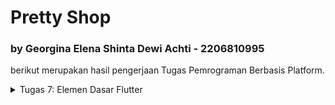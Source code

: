 # Pretty Shop
### by Georgina Elena Shinta Dewi Achti - 2206810995
berikut merupakan hasil pengerjaan Tugas Pemrograman Berbasis Platform.

<details>
<summary>Tugas 7: Elemen Dasar Flutter</summary>

<br>

# TUGAS 2📕

Proyek ini dibuat dengan tujuan memenuhi Tugas 7 Pemrograman Berbasis Platform. Nama aplikasi saya, yaitu **Pretty Shop** bayangannya akan menjadi aplikasi jual-beli aksesoris. 

Saya akan menjelaskan beberapa poin-poin berikut:
1. Apa perbedaan utama antara stateless dan stateful widget dalam konteks pengembangan aplikasi Flutter?
2. Sebutkan seluruh widget yang kamu gunakan untuk menyelesaikan tugas ini dan jelaskan fungsinya masing-masing.
3. Implementasi Proyek 

<details>
<summary>Stateless Widget vs Stateful Widget</summary>

Dalam konteks pengembangan aplikasi menggunakan Flutter, yang merupakan sebuah framework untuk membangun aplikasi mobile, web, dan desktop dari basis kode tunggal, perbedaan utama antara stateless dan stateful widget adalah bagaimana mereka mengelola status (state).

**Stateless Widget:**
- **Tidak ada state:** Stateless widget tidak menyimpan state. Artinya, mereka tidak menyimpan nilai atau konfigurasi yang bisa berubah selama waktu runtime. Contohnya adalah teks atau ikon yang tidak berubah ketika ada interaksi pengguna.
- **Re-rendering:** Ketika informasi yang diberikan kepada widget berubah, widget tersebut akan dibangun ulang (rebuild) untuk memperbarui tampilan.
- **Lifecycle yang sederhana:** Mereka hanya memiliki lifecycle yang sederhana yaitu dibuat dan dihancurkan.
- **Penggunaan:** Stateless widget umumnya digunakan untuk bagian antarmuka pengguna yang statis dan tidak bergantung pada jumlah yang berubah.
- **Contoh:** `Text`, `Icon`, `Container`

**Stateful Widget:**
- **Dengan state:** Stateful widget dirancang untuk menyimpan state. Mereka bisa merespon perubahan data atau perilaku pengguna dan mengubah tampilan mereka sesuai dengan state yang berubah.
- **State object:** Stateful widget memiliki objek state yang terpisah yang menyimpan state dan memiliki lifecycle yang lebih panjang dibandingkan dengan widget itu sendiri.
- **Lifecycle yang kompleks:** Mereka memiliki lifecycle yang lebih kompleks dengan metode seperti `initState`, `setState`, `dispose`, yang memungkinkan untuk inisialisasi state, perubahan state, dan pembersihan sumber daya.
- **Penggunaan:** Digunakan ketika bagian dari UI diharapkan untuk berinteraksi dengan pengguna atau ketika data terkait UI perlu berubah sepanjang waktu (misalnya, input pengguna, data yang diunduh, animasi, dll).
- **Contoh:** `Checkbox`, `Slider`, `Form`


</details>

<details>
<summary>Widget yang digunakan di dalam Aplikasi</summary>

Berikut merupakan beberapa widget yang digunakan untuk memenuhi tugas kelas ini:
1. `Scaffold`: Ini adalah layout utama untuk halaman pada aplikasi Flutter yang menyediakan struktur dasar untuk layout dengan app bar, body, floating action button, drawer, dan bottom navigation.

2. `AppBar`: Sebuah app bar yang biasanya ditampilkan di atas Scaffold yang bisa menampilkan judul, ikon, dan tindakan lainnya.

3. `SingleChildScrollView`: Membuat widget yang dapat discroll.

4. `IconButton`: Tombol dengan ikon yang men-trigger suatu aksi ketika ditekan.

5. `SnackBar`: Sebuah pesan ringan yang muncul di bagian bawah layar untuk memberikan feedback singkat kepada pengguna.

6. `Icon`: Widget yang menampilkan ikon dari library bawaan atau ikon kustom.

7. `Text`: Sebuah widget yang menampilkan serangkaian karakter dengan gaya yang berbeda.

8. `InkWell`: Membuat area yang responsif terhadap sentuhan.

9. `Container` : Membuat sebuah kotak yang dapat menampung widget lainnya.

10. `Column`: Menampilkan children widget secara vertikal.

11. `StatefulWidget`: Dalam kasus ini, Anda mungkin akan menggunakan StatefulWidget untuk mengatur state ketika tombol ditekan untuk menampilkan SnackBar.

12. `MaterialApp`: Menyediakan struktur dasar untuk tampilan aplikasi, seperti tema, home, dan lain-lain.

13. `Padding`: Memberikan padding pada widget yang diinginkan.

</details>

<details>
<summary>Implementasi Proyek</summary>

Baik, mari kita terapkan penjelasan di atas untuk membuat sebuah aplikasi Flutter dengan nama `pretty_shop` dan persiapkan untuk di-push ke repositori GitHub `pretty-shop-mobile`. Berikut adalah langkah-langkahnya:

<details>
<summary>Instalasi Flutter</summary>

Saya melakukan beberapa tahapan berikut:

1. **Sistem yang Saya Miliki**
   - Sistem operasi macOS (64-bit).
   - Apple Silicon (M1)
   - ver 12.2.1

2. **Mengunduh Flutter SDK:**
   - Saya mengunjungi situs Flutter dan mengunduh Flutter SDK untuk macOS Apple Silicon.
   - Ekstrak file ke lokasi yang diinginkan, untuk proyek saya ada di subdirektori `PBPFlutter`.

3. **Menambahkan Flutter ke Path**
   - Buka terminal folder yang berisi ekstrak file `flutter` dan jalankan perintah 
   ```
   export PATH="$PATH:`pwd`/flutter/bin"
   ```
    Perintah ini menetapkan variabel PATH Anda hanya untuk jendela terminal saat ini.

4. **Menjalankan Flutter Doctor**
   - Di terminal yang sama, jalankan perintah `flutter doctor` untuk memeriksa apakah ada dependensi yang perlu Anda instalasi atau konfigurasi.

5. **Melakukan Instalasi sesuai dependensi yang diperlukan**
    - Saya mendownload Android Studio untuk tools yang wajib digunakan
    - Untuk IDE, saya tetap menggunakan VS Code dan mendownload extension yang diperlukan.

</details>

<details>
<summary>Membuat Aplikasi Flutter Baru</summary>

   Buka Terminal atau Command Prompt dan navigasikan ke direktori di mana Anda ingin proyek Flutter berada. Kemudian jalankan perintah:

   ```sh
   flutter create pretty_shop
   cd pretty_shop
   ```

**Menjalankan Aplikasi Flutter:** Jalankan aplikasi dengan `flutter run` atau `flutter run -d chrome` untuk menjalankan di Chrome.

</details>

<details>
<summary> Membuat Struktur Proyek </summary>

tahapan yang saya lakukan:

**Merapikan Struktur Proyek**
   - Buat file `menu.dart` di dalam subdirektori `lib`
   - Saya buat file menu.dart pada direktori `pretty_shop/lib` dan menambahkan potongan kode:
```dart
import 'package:flutter/material.dart';
```
   

   - Pada `main.dart` saya menghapus kelas `MyHomePage` dan `_MyHomePageState` dan menambahkan"

   ```dart
   import 'package:pretty_shop/menu.dart';
   ```

   - Kemudian saya tambahkan kelas `MyHomePage` pada `menu.dart`sebagai widget yang bersifat stateless:
   ```dart
   class MyHomePage extends StatelessWidget {
    MyHomePage({Key? key}) : super(key: key);

    @override
    Widget build(BuildContext context) {
        return Scaffold(
            ...
        );
    }
}
   ```

   - **Membuat tiga tombol sederhana dengan ikon dan teks:**
   Saya akan membuat tombol dengan menggunakan card. Pertama saya definisikan tombol dalam suatu class:
   ```dart
   class ShopItem {
        final String name;
        final IconData icon;
        final Color color;

  ShopItem(this.name, this.icon, this.color);
}
   ```

   Kemudian pada class `MyHomePage` saya tambahkan list berisi objek tombol tersebut. Di bawah kode `MyHomePage({Key? key}) : super(key: key);` saya tambahkan
   ```dart
   class MyHomePage extends StatelessWidget {
    MyHomePage({Key? key}) : super(key: key);

    
  // Menggunakan Colors.pinkAccent untuk warna pink terang
    final List<ShopItem> items = [
        ShopItem("Lihat Item", Icons.checklist, Color.fromARGB(255, 255, 205, 224)),
        ShopItem("Tambah Item", Icons.add_shopping_cart, Color.fromARGB(255, 255, 184, 253)),
        ShopItem("Logout", Icons.logout, Color.fromARGB(255, 174, 235, 255)),
    ];
    ...
   ```

   Lalu saya membuat widget baru untuk membuat cards tersebut:
   ```dart
   @override
  Widget build(BuildContext context) {
    return Material(
      color: item.color,
      child: InkWell(
        // Area responsive terhadap sentuhan
        onTap: () {
          // Memunculkan SnackBar ketika diklik
          ScaffoldMessenger.of(context)
            ..hideCurrentSnackBar()
            ..showSnackBar(SnackBar(
                content: Text("Kamu telah menekan tombol ${item.name}!")));
        },
        child: Container(
          // Container untuk menyimpan Icon dan Text
          padding: const EdgeInsets.all(8),
          child: Center(
            child: Column(
              mainAxisAlignment: MainAxisAlignment.center,
              children: [
                Icon(
                  item.icon,
                  color: Colors.white,
                  size: 30.0,
                ),
                const Padding(padding: EdgeInsets.all(3)),
                Text(
                  item.name,
                  textAlign: TextAlign.center,
                  style: const TextStyle(color: Colors.white),
                ),
              ],
            ),
          ),
        ),
      ),
    );
  }
}
   ```

   Untuk menampilkan card, saya buat halaman utama dengan menambahkan kode berikut pada class `myHomePage`:
   ```dart
   @override
    Widget build(BuildContext context) {
        return Scaffold(
            appBar: AppBar(
              title: const Text(
                'Hi! Welcome to',
              ),
              foregroundColor: Colors.white,
              backgroundColor: const Color.fromARGB(169, 255, 0, 85),
            ),
            body: SingleChildScrollView(
              // Widget wrapper yang dapat discroll
              child: Padding(
                padding: const EdgeInsets.all(10.0), // Set padding dari halaman
                child: Column(
                  // Widget untuk menampilkan children secara vertikal
                  children: <Widget>[
                    const Padding(
                      padding: EdgeInsets.only(top: 10.0, bottom: 10.0),
                      // Widget Text untuk menampilkan tulisan dengan alignment center dan style yang sesuai
                      child: Text(
                        'Pretty Shop', // Text yang menandakan toko
                        textAlign: TextAlign.center,
                        style: TextStyle(
                          fontSize: 30,
                          fontWeight: FontWeight.bold,
                        ),
                      ),
                    ),
                    // Grid layout
                    GridView.count(
                      // Container pada card kita.
                      primary: true,
                      padding: const EdgeInsets.all(20),
                      crossAxisSpacing: 10,
                      mainAxisSpacing: 10,
                      crossAxisCount: 3,
                      shrinkWrap: true,
                      children: items.map((ShopItem item) {
                        // Iterasi untuk setiap item
                        return ShopCard(item);
                      }).toList(),
                    ),
                  ],
                ),
              ),
            ),
          );
        }
   ```

   memunculkan Snackbar:
   ```dart
   child: InkWell(
        // Area responsive terhadap sentuhan
        onTap: () {
          // Memunculkan SnackBar ketika diklik
          ScaffoldMessenger.of(context)
            ..hideCurrentSnackBar()
            ..showSnackBar(SnackBar(
                content: Text("Kamu telah menekan tombol ${item.name}!")));
        },
   ```

   - **Di dalam file `menu.dart` isi keseluruhannya sebagai berikut:**
   
   ```dart
import 'package:flutter/material.dart';

class ShopItem {
  final String name;
  final IconData icon;
  final Color color;

  ShopItem(this.name, this.icon, this.color);
}

class ShopCard extends StatelessWidget {
  final ShopItem item;

  const ShopCard(this.item, {super.key}); // Constructor

  @override
  Widget build(BuildContext context) {
    return Material(
      color: item.color,
      child: InkWell(
        // Area responsive terhadap sentuhan
        onTap: () {
          // Memunculkan SnackBar ketika diklik
          ScaffoldMessenger.of(context)
            ..hideCurrentSnackBar()
            ..showSnackBar(SnackBar(
                content: Text("Kamu telah menekan tombol ${item.name}!")));
        },
        child: Container(
          // Container untuk menyimpan Icon dan Text
          padding: const EdgeInsets.all(8),
          child: Center(
            child: Column(
              mainAxisAlignment: MainAxisAlignment.center,
              children: [
                Icon(
                  item.icon,
                  color: Colors.white,
                  size: 30.0,
                ),
                const Padding(padding: EdgeInsets.all(3)),
                Text(
                  item.name,
                  textAlign: TextAlign.center,
                  style: const TextStyle(color: Colors.white),
                ),
              ],
            ),
          ),
        ),
      ),
    );
  }
}

 class MyHomePage extends StatelessWidget {
    MyHomePage({Key? key}) : super(key: key);

    
  // Menggunakan Colors.pinkAccent untuk warna pink terang
  final List<ShopItem> items = [
    ShopItem("Lihat Item", Icons.checklist, Color.fromARGB(255, 255, 205, 224)),
    ShopItem("Tambah Item", Icons.add_shopping_cart, Color.fromARGB(255, 255, 184, 253)),
    ShopItem("Logout", Icons.logout, Color.fromARGB(255, 174, 235, 255)),
  ];

    @override
    Widget build(BuildContext context) {
        return Scaffold(
            appBar: AppBar(
              title: const Text(
                'Hi! Welcome to',
              ),
              foregroundColor: Colors.white,
              backgroundColor: const Color.fromARGB(169, 255, 0, 85),
            ),
            body: SingleChildScrollView(
              // Widget wrapper yang dapat discroll
              child: Padding(
                padding: const EdgeInsets.all(10.0), // Set padding dari halaman
                child: Column(
                  // Widget untuk menampilkan children secara vertikal
                  children: <Widget>[
                    const Padding(
                      padding: EdgeInsets.only(top: 10.0, bottom: 10.0),
                      // Widget Text untuk menampilkan tulisan dengan alignment center dan style yang sesuai
                      child: Text(
                        'Pretty Shop', // Text yang menandakan toko
                        textAlign: TextAlign.center,
                        style: TextStyle(
                          fontSize: 30,
                          fontWeight: FontWeight.bold,
                        ),
                      ),
                    ),
                    // Grid layout
                    GridView.count(
                      // Container pada card kita.
                      primary: true,
                      padding: const EdgeInsets.all(20),
                      crossAxisSpacing: 10,
                      mainAxisSpacing: 10,
                      crossAxisCount: 3,
                      shrinkWrap: true,
                      children: items.map((ShopItem item) {
                        // Iterasi untuk setiap item
                        return ShopCard(item);
                      }).toList(),
                    ),
                  ],
                ),
              ),
            ),
          );
    }
}
   ```

   - **Di dalam file `main.dart` isi keseluruhannya sebagai berikut:**

   ```dart
import 'package:flutter/material.dart';
import 'package:pretty_shop/menu.dart';

void main() {
  runApp(const MyApp());
}

class MyApp extends StatelessWidget {
  const MyApp({super.key});

  // This widget is the root of your application.
  @override
  Widget build(BuildContext context) {
    return MaterialApp(
      title: 'Pretty Shop',
      theme: ThemeData(
        // This is the theme of your application.
        //
        // TRY THIS: Try running your application with "flutter run". You'll see
        // the application has a blue toolbar. Then, without quitting the app,
        // try changing the seedColor in the colorScheme below to Colors.green
        // and then invoke "hot reload" (save your changes or press the "hot
        // reload" button in a Flutter-supported IDE, or press "r" if you used
        // the command line to start the app).
        //
        // Notice that the counter didn't reset back to zero; the application
        // state is not lost during the reload. To reset the state, use hot
        // restart instead.
        //
        // This works for code too, not just values: Most code changes can be
        // tested with just a hot reload.
        colorScheme: ColorScheme.fromSeed(seedColor: Colors.indigo),
        useMaterial3: true,
      ),
      home: MyHomePage(),
    );
  }
}
```

</details>



</details>
